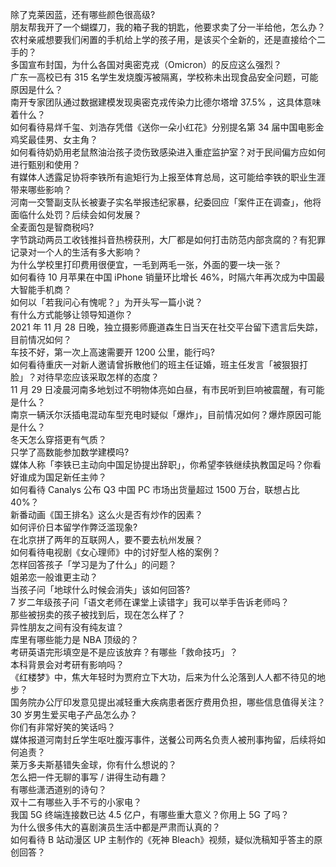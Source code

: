 除了克莱因蓝，还有哪些颜色很高级?  
朋友帮我开了一个蝴蝶刀，我的箱子我的钥匙，他要求卖了分一半给他，怎么办？  
农村亲戚想要我们闲置的手机给上学的孩子用，是该买个全新的，还是直接给个二手的？  
多国宣布封国，为什么各国对奥密克戎（Omicron）的反应这么强烈？  
广东一高校已有 315 名学生发烧腹泻被隔离，学校称未出现食品安全问题，可能原因是什么？  
南开专家团队通过数据建模发现奥密克戎传染力比德尔塔增 37.5% ，这具体意味着什么？  
如何看待易烊千玺、刘浩存凭借《送你一朵小红花》分别提名第 34 届中国电影金鸡奖最佳男、女主角？  
如何看待奶奶用老鼠熬油治孩子烫伤致感染进入重症监护室？对于民间偏方应如何进行甄别和使用？  
有媒体人透露足协将李铁所有逾矩行为上报至体育总局，这可能给李铁的职业生涯带来哪些影响？  
河南一交警副支队长被妻子实名举报违纪家暴，纪委回应「案件正在调查」，他将面临什么处罚？后续会如何发展？  
全麦面包是智商税吗?  
字节跳动两员工收钱推抖音热榜获刑，大厂都是如何打击防范内部贪腐的？有犯罪记录对一个人的生活有多大影响？  
为什么学校里打印费用很便宜，一毛到两毛一张，外面的要一块一张？  
如何看待 10 月苹果在中国 iPhone 销量环比增长 46%，时隔六年再次成为中国最大智能手机商？  
如何以「若我问心有愧呢？」为开头写一篇小说？  
有什么方式能够让领导知道你？  
2021 年 11 月 28 日晚，独立摄影师鹿道森生日当天在社交平台留下遗言后失踪，目前情况如何？  
车技不好，第一次上高速需要开 1200 公里，能行吗?  
如何看待重庆一对新人邀请曾拆散他们的班主任证婚，班主任发言「被狠狠打脸」？对待早恋应该采取怎样的态度？  
11 月 29 日凌晨河南多地划过不明物体亮如白昼，有市民听到巨响被震醒，有可能是什么？  
南京一辆沃尔沃插电混动车型充电时疑似「爆炸」，目前情况如何？爆炸原因可能是什么？  
冬天怎么穿搭更有气质？  
只学了高数能参加数学建模吗?  
媒体人称「李铁已主动向中国足协提出辞职」，你希望李铁继续执教国足吗？你看好谁成为国足新任主帅？  
如何看待 Canalys 公布 Q3 中国 PC 市场出货量超过 1500 万台，联想占比 40%？  
新番动画《国王排名》这么火是否有炒作的因素？  
如何评价日本留学作弊泛滥现象?  
在北京拼了两年的互联网人，要不要去杭州发展？  
如何看待电视剧《女心理师》中的讨好型人格的案例？  
怎样回答孩子「学习是为了什么」的问题？  
姐弟恋一般谁更主动？  
当孩子问「地球什么时候会消失」该如何回答?  
7 岁二年级孩子问「语文老师在课堂上读错字」我可以举手告诉老师吗？  
那些被拐卖的孩子被找到后，现在怎么样了？  
异性朋友之间有没有纯友谊？  
库里有哪些能力是 NBA 顶级的？  
考研英语完形填空是不是应该放弃？有哪些「救命技巧」？  
本科背景会对考研有影响吗？  
《红楼梦》中，焦大年轻时为贾府立下大功，后来为什么沦落到人人都不待见的地步？  
国务院办公厅印发意见提出减轻重大疾病患者医疗费用负担，哪些信息值得关注？  
30 岁男生爱买电子产品怎么办？  
你们有非常好笑的笑话吗？  
媒体报道河南封丘学生呕吐腹泻事件，送餐公司两名负责人被刑事拘留，后续将如何追责？  
莱万多夫斯基错失金球，你有什么想说的？  
怎么把一件无聊的事写 / 讲得生动有趣？  
有哪些潇洒道别的诗句？  
双十二有哪些入手不亏的小家电？  
我国 5G 终端连接数已达 4.5 亿户，有哪些重大意义？你用上 5G 了吗？  
为什么很多伟大的喜剧演员生活中都是严肃而认真的？  
如何看待 B 站动漫区 UP 主制作的《死神 Bleach》视频，疑似洗稿知乎答主的原创回答？  
